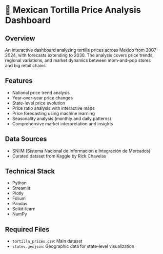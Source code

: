 # 🌮 Mexican Tortilla Price Analysis Dashboard

## Overview
An interactive dashboard analyzing tortilla prices across Mexico from 2007-2024, with forecasts extending to 2030. The analysis covers price trends, regional variations, and market dynamics between mom-and-pop stores and big retail chains.

## Features
- National price trend analysis
- Year-over-year price changes
- State-level price evolution
- Price ratio analysis with interactive maps
- Price forecasting using machine learning
- Seasonality analysis (monthly and daily patterns)
- Comprehensive market interpretation and insights

## Data Sources
- SNIIM (Sistema Nacional de Información e Integración de Mercados)
- Curated dataset from Kaggle by Rick Chavelas

## Technical Stack
- Python
- Streamlit
- Plotly
- Folium
- Pandas
- Scikit-learn
- NumPy

## Required Files
- `tortilla_prices.csv`: Main dataset
- `states.geojson`: Geographic data for state-level visualization